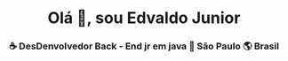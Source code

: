 <h1 align = "center"> Olá 👋, sou Edvaldo Junior </h1><h3 align = "center"> ☕ DesDenvolvedor Back - End jr em java 🏡 São Paulo 🌎 Brasil 
